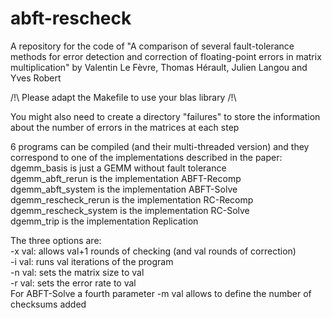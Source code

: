 # abft-rescheck
A repository for the code of "A comparison of several fault-tolerance methods for error detection and correction of floating-point errors  in matrix multiplication" by Valentin Le Fèvre, Thomas Hérault, Julien Langou and Yves Robert

/!\ Please adapt the Makefile to use your blas library /!\

You might also need to create a directory "failures" to store the information about the number of errors in the matrices at each step

6 programs can be compiled (and their multi-threaded version) and they correspond to one of the implementations described in the paper:\
dgemm_basis is just a GEMM without fault tolerance\
dgemm_abft_rerun is the implementation ABFT-Recomp\
dgemm_abft_system is the implementation ABFT-Solve\
dgemm_rescheck_rerun is the implementation RC-Recomp\
dgemm_rescheck_system is the implementation RC-Solve\
dgemm_trip is the implementation Replication

The three options are:\
-x val: allows val+1 rounds of checking (and val rounds of correction)\
-i val: runs val iterations of the program\
-n val: sets the matrix size to val\
-r val: sets the error rate to val\
For ABFT-Solve a fourth parameter -m val allows to define the number of checksums added
